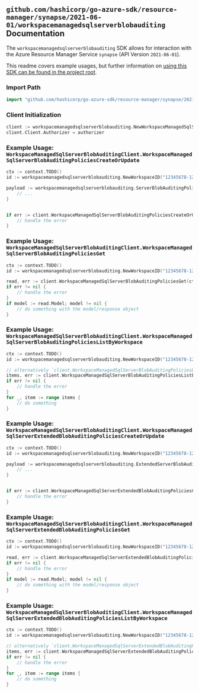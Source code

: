
## `github.com/hashicorp/go-azure-sdk/resource-manager/synapse/2021-06-01/workspacemanagedsqlserverblobauditing` Documentation

The `workspacemanagedsqlserverblobauditing` SDK allows for interaction with the Azure Resource Manager Service `synapse` (API Version `2021-06-01`).

This readme covers example usages, but further information on [using this SDK can be found in the project root](https://github.com/hashicorp/go-azure-sdk/tree/main/docs).

### Import Path

```go
import "github.com/hashicorp/go-azure-sdk/resource-manager/synapse/2021-06-01/workspacemanagedsqlserverblobauditing"
```


### Client Initialization

```go
client := workspacemanagedsqlserverblobauditing.NewWorkspaceManagedSqlServerBlobAuditingClientWithBaseURI("https://management.azure.com")
client.Client.Authorizer = authorizer
```


### Example Usage: `WorkspaceManagedSqlServerBlobAuditingClient.WorkspaceManagedSqlServerBlobAuditingPoliciesCreateOrUpdate`

```go
ctx := context.TODO()
id := workspacemanagedsqlserverblobauditing.NewWorkspaceID("12345678-1234-9876-4563-123456789012", "example-resource-group", "workspaceValue")

payload := workspacemanagedsqlserverblobauditing.ServerBlobAuditingPolicy{
	// ...
}


if err := client.WorkspaceManagedSqlServerBlobAuditingPoliciesCreateOrUpdateThenPoll(ctx, id, payload); err != nil {
	// handle the error
}
```


### Example Usage: `WorkspaceManagedSqlServerBlobAuditingClient.WorkspaceManagedSqlServerBlobAuditingPoliciesGet`

```go
ctx := context.TODO()
id := workspacemanagedsqlserverblobauditing.NewWorkspaceID("12345678-1234-9876-4563-123456789012", "example-resource-group", "workspaceValue")

read, err := client.WorkspaceManagedSqlServerBlobAuditingPoliciesGet(ctx, id)
if err != nil {
	// handle the error
}
if model := read.Model; model != nil {
	// do something with the model/response object
}
```


### Example Usage: `WorkspaceManagedSqlServerBlobAuditingClient.WorkspaceManagedSqlServerBlobAuditingPoliciesListByWorkspace`

```go
ctx := context.TODO()
id := workspacemanagedsqlserverblobauditing.NewWorkspaceID("12345678-1234-9876-4563-123456789012", "example-resource-group", "workspaceValue")

// alternatively `client.WorkspaceManagedSqlServerBlobAuditingPoliciesListByWorkspace(ctx, id)` can be used to do batched pagination
items, err := client.WorkspaceManagedSqlServerBlobAuditingPoliciesListByWorkspaceComplete(ctx, id)
if err != nil {
	// handle the error
}
for _, item := range items {
	// do something
}
```


### Example Usage: `WorkspaceManagedSqlServerBlobAuditingClient.WorkspaceManagedSqlServerExtendedBlobAuditingPoliciesCreateOrUpdate`

```go
ctx := context.TODO()
id := workspacemanagedsqlserverblobauditing.NewWorkspaceID("12345678-1234-9876-4563-123456789012", "example-resource-group", "workspaceValue")

payload := workspacemanagedsqlserverblobauditing.ExtendedServerBlobAuditingPolicy{
	// ...
}


if err := client.WorkspaceManagedSqlServerExtendedBlobAuditingPoliciesCreateOrUpdateThenPoll(ctx, id, payload); err != nil {
	// handle the error
}
```


### Example Usage: `WorkspaceManagedSqlServerBlobAuditingClient.WorkspaceManagedSqlServerExtendedBlobAuditingPoliciesGet`

```go
ctx := context.TODO()
id := workspacemanagedsqlserverblobauditing.NewWorkspaceID("12345678-1234-9876-4563-123456789012", "example-resource-group", "workspaceValue")

read, err := client.WorkspaceManagedSqlServerExtendedBlobAuditingPoliciesGet(ctx, id)
if err != nil {
	// handle the error
}
if model := read.Model; model != nil {
	// do something with the model/response object
}
```


### Example Usage: `WorkspaceManagedSqlServerBlobAuditingClient.WorkspaceManagedSqlServerExtendedBlobAuditingPoliciesListByWorkspace`

```go
ctx := context.TODO()
id := workspacemanagedsqlserverblobauditing.NewWorkspaceID("12345678-1234-9876-4563-123456789012", "example-resource-group", "workspaceValue")

// alternatively `client.WorkspaceManagedSqlServerExtendedBlobAuditingPoliciesListByWorkspace(ctx, id)` can be used to do batched pagination
items, err := client.WorkspaceManagedSqlServerExtendedBlobAuditingPoliciesListByWorkspaceComplete(ctx, id)
if err != nil {
	// handle the error
}
for _, item := range items {
	// do something
}
```
